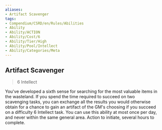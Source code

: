```yaml
---
aliases:
- Artifact Scavenger
tags:
- Compendium/CSRD/en/Rules/Abilities
- Ability
- Ability/ACTION
- Ability/Cost/6
- Ability/Tier/High
- Ability/Pool/Intellect
- Ability/Categories/Meta
---
```


  
## Artifact Scavenger  
>6  Intellect  
  
You've developed a sixth sense for searching for the most valuable items in the wasteland. If you spend the time required to succeed on two scavenging tasks, you can exchange all the results you would otherwise obtain for a chance to gain an artifact of the GM's choosing if you succeed on a difficulty 6 Intellect task. You can use this ability at most once per day, and never within the same general area. Action to initiate, several hours to complete.